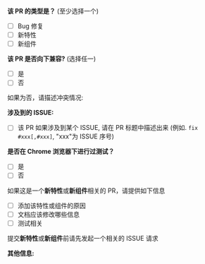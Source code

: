 <!-- (将[ ]修改为[x]) -->

**该 PR 的类型是？** (至少选择一个)

-   [ ] Bug 修复
-   [ ] 新特性
-   [ ] 新组件

**该 PR 是否向下兼容?** (选择任一)

-   [ ] 是
-   [ ] 否

如果为否，请描述冲突情况:

**涉及到的 ISSUE:**

-   [ ] 该 PR 如果涉及到某个 ISSUE, 请在 PR 标题中描述出来 (例如. `fix #xxx[,#xxx]`, "xxx"为 ISSUE 序号)

**是否在 Chrome 浏览器下进行过测试？**

-   [ ] 是
-   [ ] 否

如果这是一个**新特性**或**新组件**相关的 PR，请提供如下信息

-   [ ] 添加该特性或组件的原因
-   [ ] 文档应该修改哪些信息
-   [ ] 测试相关

提交**新特性**或**新组件**前请先发起一个相关的 ISSUE 请求

**其他信息:**
